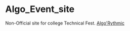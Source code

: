 # Algo_Event_site

Non-Official site for college Technical Fest. [Algo'Rythmic](https://jaydeepgo.github.io/Algo_Event_site/gallery.html)
